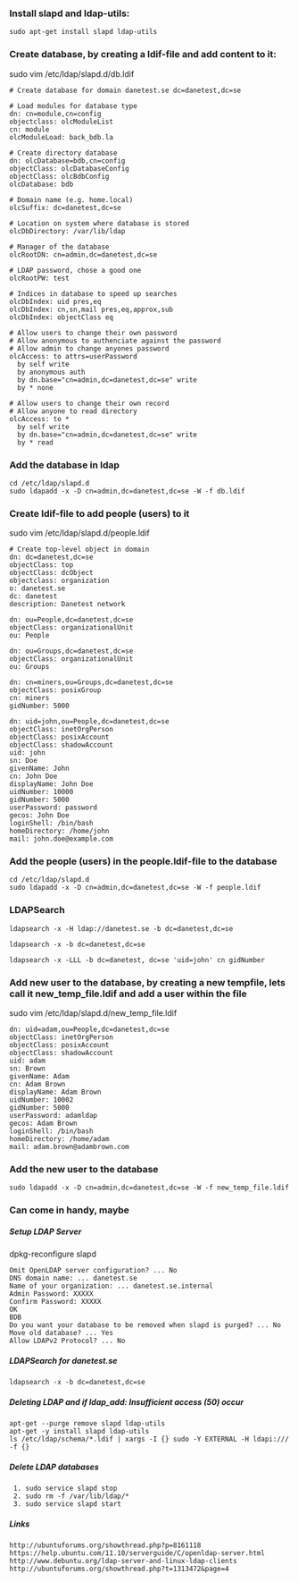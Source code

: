 ### Install slapd and ldap-utils:
	sudo apt-get install slapd ldap-utils

### Create database, by creating a ldif-file and add content to it: 
sudo vim /etc/ldap/slapd.d/db.ldif

	# Create database for domain danetest.se dc=danetest,dc=se
	
	# Load modules for database type
	dn: cn=module,cn=config
	objectclass: olcModuleList
	cn: module
	olcModuleLoad: back_bdb.la

	# Create directory database
	dn: olcDatabase=bdb,cn=config
	objectClass: olcDatabaseConfig
	objectClass: olcBdbConfig
	olcDatabase: bdb
	
	# Domain name (e.g. home.local)
	olcSuffix: dc=danetest,dc=se
	
	# Location on system where database is stored
	olcDbDirectory: /var/lib/ldap
	
	# Manager of the database
	olcRootDN: cn=admin,dc=danetest,dc=se
	
	# LDAP password, chose a good one
	olcRootPW: test                                                           
	
	# Indices in database to speed up searches
	olcDbIndex: uid pres,eq
	olcDbIndex: cn,sn,mail pres,eq,approx,sub
	olcDbIndex: objectClass eq
	
	# Allow users to change their own password
	# Allow anonymous to authenciate against the password
	# Allow admin to change anyones password
	olcAccess: to attrs=userPassword
	  by self write
	  by anonymous auth
	  by dn.base="cn=admin,dc=danetest,dc=se" write
	  by * none
	
	# Allow users to change their own record
	# Allow anyone to read directory
	olcAccess: to *
	  by self write
	  by dn.base="cn=admin,dc=danetest,dc=se" write
	  by * read

### Add the database in ldap

	cd /etc/ldap/slapd.d
	sudo ldapadd -x -D cn=admin,dc=danetest,dc=se -W -f db.ldif

### Create ldif-file to add people (users) to it
sudo vim /etc/ldap/slapd.d/people.ldif 

	# Create top-level object in domain
	dn: dc=danetest,dc=se
	objectClass: top
	objectClass: dcObject
	objectclass: organization
	o: danetest.se
	dc: danetest
	description: Danetest network 

	dn: ou=People,dc=danetest,dc=se
	objectClass: organizationalUnit
	ou: People

	dn: ou=Groups,dc=danetest,dc=se
	objectClass: organizationalUnit
	ou: Groups

	dn: cn=miners,ou=Groups,dc=danetest,dc=se
	objectClass: posixGroup
	cn: miners
	gidNumber: 5000

	dn: uid=john,ou=People,dc=danetest,dc=se
	objectClass: inetOrgPerson
	objectClass: posixAccount
	objectClass: shadowAccount
	uid: john
	sn: Doe
	givenName: John
	cn: John Doe
	displayName: John Doe
	uidNumber: 10000
	gidNumber: 5000
	userPassword: password
	gecos: John Doe
	loginShell: /bin/bash
	homeDirectory: /home/john
	mail: john.doe@example.com


### Add the people (users) in the people.ldif-file to the database

	cd /etc/ldap/slapd.d
	sudo ldapadd -x -D cn=admin,dc=danetest,dc=se -W -f people.ldif

### LDAPSearch

	ldapsearch -x -H ldap://danetest.se -b dc=danetest,dc=se

	ldapsearch -x -b dc=danetest,dc=se

	ldapsearch -x -LLL -b dc=danetest, dc=se 'uid=john' cn gidNumber


### Add new user to the database, by creating a new tempfile, lets call it new_temp_file.ldif and add a user within the file
sudo vim /etc/ldap/slapd.d/new_temp_file.ldif 
	
	dn: uid=adam,ou=People,dc=danetest,dc=se
	objectClass: inetOrgPerson
	objectClass: posixAccount
	objectClass: shadowAccount
	uid: adam
	sn: Brown
	givenName: Adam
	cn: Adam Brown
	displayName: Adam Brown
	uidNumber: 10002
	gidNumber: 5000
	userPassword: adamldap
	gecos: Adam Brown
	loginShell: /bin/bash
	homeDirectory: /home/adam
	mail: adam.brown@adambrown.com

### Add the new user to the database 
	sudo ldapadd -x -D cn=admin,dc=danetest,dc=se -W -f new_temp_file.ldif 


### Can come in handy, maybe 

##### Setup LDAP Server
dpkg-reconfigure slapd

	Omit OpenLDAP server configuration? ... No
	DNS domain name: ... danetest.se
	Name of your organization: ... danetest.se.internal
	Admin Password: XXXXX
	Confirm Password: XXXXX
	OK
	BDB
	Do you want your database to be removed when slapd is purged? ... No
	Move old database? ... Yes
	Allow LDAPv2 Protocol? ... No

##### LDAPSearch for danetest.se
	ldapsearch -x -b dc=danetest,dc=se

##### Deleting LDAP and if ldap_add: Insufficient access (50) occur

	apt-get --purge remove slapd ldap-utils
	apt-get -y install slapd ldap-utils
	ls /etc/ldap/schema/*.ldif | xargs -I {} sudo -Y EXTERNAL -H ldapi:/// -f {}

##### Delete LDAP databases

	 1. sudo service slapd stop
	 2. sudo rm -f /var/lib/ldap/*
	 3. sudo service slapd start


##### Links
	http://ubuntuforums.org/showthread.php?p=8161118
	https://help.ubuntu.com/11.10/serverguide/C/openldap-server.html
	http://www.debuntu.org/ldap-server-and-linux-ldap-clients
	http://ubuntuforums.org/showthread.php?t=1313472&page=4
